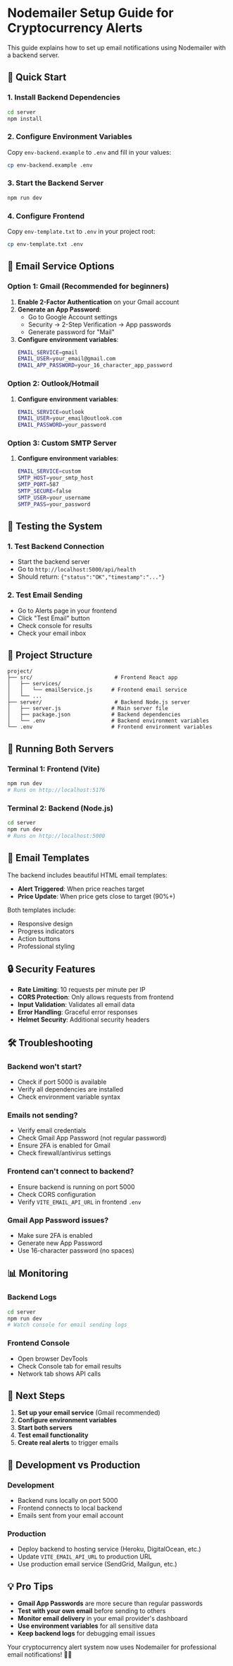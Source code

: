 # Nodemailer Setup Guide for Cryptocurrency Alerts

This guide explains how to set up email notifications using Nodemailer with a backend server.

## 🚀 **Quick Start**

### **1. Install Backend Dependencies**
```bash
cd server
npm install
```

### **2. Configure Environment Variables**
Copy `env-backend.example` to `.env` and fill in your values:
```bash
cp env-backend.example .env
```

### **3. Start the Backend Server**
```bash
npm run dev
```

### **4. Configure Frontend**
Copy `env-template.txt` to `.env` in your project root:
```bash
cp env-template.txt .env
```

## 📧 **Email Service Options**

### **Option 1: Gmail (Recommended for beginners)**

1. **Enable 2-Factor Authentication** on your Gmail account
2. **Generate an App Password**:
   - Go to Google Account settings
   - Security → 2-Step Verification → App passwords
   - Generate password for "Mail"
3. **Configure environment variables**:
   ```bash
   EMAIL_SERVICE=gmail
   EMAIL_USER=your_email@gmail.com
   EMAIL_APP_PASSWORD=your_16_character_app_password
   ```

### **Option 2: Outlook/Hotmail**

1. **Configure environment variables**:
   ```bash
   EMAIL_SERVICE=outlook
   EMAIL_USER=your_email@outlook.com
   EMAIL_PASSWORD=your_password
   ```

### **Option 3: Custom SMTP Server**

1. **Configure environment variables**:
   ```bash
   EMAIL_SERVICE=custom
   SMTP_HOST=your_smtp_host
   SMTP_PORT=587
   SMTP_SECURE=false
   SMTP_USER=your_username
   SMTP_PASS=your_password
   ```

## 🔧 **Testing the System**

### **1. Test Backend Connection**
- Start the backend server
- Go to `http://localhost:5000/api/health`
- Should return: `{"status":"OK","timestamp":"..."}`

### **2. Test Email Sending**
- Go to Alerts page in your frontend
- Click "Test Email" button
- Check console for results
- Check your email inbox

## 📁 **Project Structure**

```
project/
├── src/                          # Frontend React app
│   ├── services/
│   │   └── emailService.js      # Frontend email service
│   └── ...
├── server/                       # Backend Node.js server
│   ├── server.js                # Main server file
│   ├── package.json             # Backend dependencies
│   └── .env                     # Backend environment variables
└── .env                         # Frontend environment variables
```

## 🚀 **Running Both Servers**

### **Terminal 1: Frontend (Vite)**
```bash
npm run dev
# Runs on http://localhost:5176
```

### **Terminal 2: Backend (Node.js)**
```bash
cd server
npm run dev
# Runs on http://localhost:5000
```

## 📧 **Email Templates**

The backend includes beautiful HTML email templates:

- **Alert Triggered**: When price reaches target
- **Price Update**: When price gets close to target (90%+)

Both templates include:
- Responsive design
- Progress indicators
- Action buttons
- Professional styling

## 🔒 **Security Features**

- **Rate Limiting**: 10 requests per minute per IP
- **CORS Protection**: Only allows requests from frontend
- **Input Validation**: Validates all email data
- **Error Handling**: Graceful error responses
- **Helmet Security**: Additional security headers

## 🛠 **Troubleshooting**

### **Backend won't start?**
- Check if port 5000 is available
- Verify all dependencies are installed
- Check environment variable syntax

### **Emails not sending?**
- Verify email credentials
- Check Gmail App Password (not regular password)
- Ensure 2FA is enabled for Gmail
- Check firewall/antivirus settings

### **Frontend can't connect to backend?**
- Ensure backend is running on port 5000
- Check CORS configuration
- Verify `VITE_EMAIL_API_URL` in frontend `.env`

### **Gmail App Password issues?**
- Make sure 2FA is enabled
- Generate new App Password
- Use 16-character password (no spaces)

## 📊 **Monitoring**

### **Backend Logs**
```bash
cd server
npm run dev
# Watch console for email sending logs
```

### **Frontend Console**
- Open browser DevTools
- Check Console tab for email results
- Network tab shows API calls

## 🎯 **Next Steps**

1. **Set up your email service** (Gmail recommended)
2. **Configure environment variables**
3. **Start both servers**
4. **Test email functionality**
5. **Create real alerts** to trigger emails

## 🔄 **Development vs Production**

### **Development**
- Backend runs locally on port 5000
- Frontend connects to local backend
- Emails sent from your email account

### **Production**
- Deploy backend to hosting service (Heroku, DigitalOcean, etc.)
- Update `VITE_EMAIL_API_URL` to production URL
- Use production email service (SendGrid, Mailgun, etc.)

## 💡 **Pro Tips**

- **Gmail App Passwords** are more secure than regular passwords
- **Test with your own email** before sending to others
- **Monitor email delivery** in your email provider's dashboard
- **Use environment variables** for all sensitive data
- **Keep backend logs** for debugging email issues

Your cryptocurrency alert system now uses Nodemailer for professional email notifications! 🚀📧
